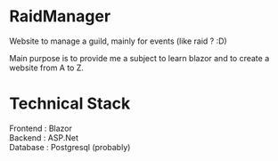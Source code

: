 # RaidManager

Website to manage a guild, mainly for events (like raid ? :D)

Main purpose is to provide me a subject to learn blazor and to create a website from A to Z.

# Technical Stack
Frontend : Blazor  
Backend : ASP.Net  
Database : Postgresql (probably)